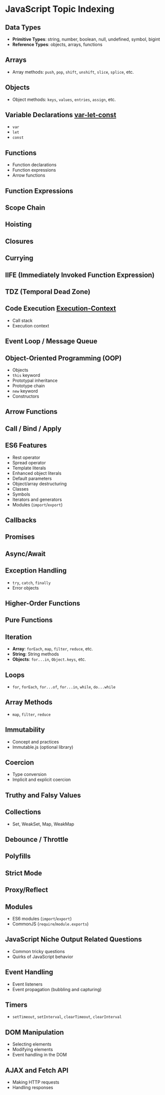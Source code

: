 # JavaScript Topic Indexing

## Data Types

- **Primitive Types**: string, number, boolean, null, undefined, symbol, bigint
- **Reference Types**: objects, arrays, functions

## Arrays

- Array methods: `push`, `pop`, `shift`, `unshift`, `slice`, `splice`, etc.

## Objects

- Object methods: `keys`, `values`, `entries`, `assign`, etc.

## Variable Declarations [var-let-const](https://www.freecodecamp.org/news/differences-between-var-let-const-javascript/)

- `var`
- `let`
- `const`

## Functions

- Function declarations
- Function expressions
- Arrow functions

## Function Expressions

## Scope Chain

## Hoisting

## Closures

## Currying

## IIFE (Immediately Invoked Function Expression)

## TDZ (Temporal Dead Zone)

## Code Execution [Execution-Context](https://www.freecodecamp.org/news/execution-context-how-javascript-works-behind-the-scenes/)

- Call stack
- Execution context

## Event Loop / Message Queue

## Object-Oriented Programming (OOP)

- Objects
- `this` keyword
- Prototypal inheritance
- Prototype chain
- `new` keyword
- Constructors

## Arrow Functions

## Call / Bind / Apply

## ES6 Features

- Rest operator
- Spread operator
- Template literals
- Enhanced object literals
- Default parameters
- Object/array destructuring
- Classes
- Symbols
- Iterators and generators
- Modules (`import`/`export`)

## Callbacks

## Promises

## Async/Await

## Exception Handling

- `try`, `catch`, `finally`
- Error objects

## Higher-Order Functions

## Pure Functions

## Iteration

- **Array**: `forEach`, `map`, `filter`, `reduce`, etc.
- **String**: String methods
- **Objects**: `for...in`, `Object.keys`, etc.

## Loops

- `for`, `forEach`, `for...of`, `for...in`, `while`, `do...while`

## Array Methods

- `map`, `filter`, `reduce`

## Immutability

- Concept and practices
- Immutable.js (optional library)

## Coercion

- Type conversion
- Implicit and explicit coercion

## Truthy and Falsy Values

## Collections

- Set, WeakSet, Map, WeakMap

## Debounce / Throttle

## Polyfills

## Strict Mode

## Proxy/Reflect

## Modules

- ES6 modules (`import`/`export`)
- CommonJS (`require`/`module.exports`)

## JavaScript Niche Output Related Questions

- Common tricky questions
- Quirks of JavaScript behavior

## Event Handling

- Event listeners
- Event propagation (bubbling and capturing)

## Timers

- `setTimeout`, `setInterval`, `clearTimeout`, `clearInterval`

## DOM Manipulation

- Selecting elements
- Modifying elements
- Event handling in the DOM

## AJAX and Fetch API

- Making HTTP requests
- Handling responses
